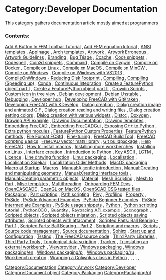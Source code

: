 # Category:Developer Documentation
This category gathers documentation article mostly aimed at programmers

### Contents:

[Add A Button In FEM Toolbar Tutorial](Add_A_Button_In_FEM_Toolbar_Tutorial.md) , [Add FEM equation tutorial](Add_FEM_equation_tutorial.md) , [ANSI templates](ANSI_templates.md) , [AppImage](AppImage.md) , [Arch templates](Arch_templates.md) , [Artwork](Artwork.md) , [Artwork Erroneous](Artwork_Erroneous.md) , [Artwork Guidelines](Artwork_Guidelines.md) , [Branding](Branding.md) , [Bug Triage](Bug_Triage.md) , [Ccache](Ccache.md) , [Code snippets](Code_snippets.md) , [Codespell](Codespell.md) , [Coin3d snippets](Coin3d_snippets.md) , [Command](Command.md) , [Compile on Cygwin](Compile_on_Cygwin.md) , [Compile on Docker](Compile_on_Docker.md) , [Compile on Linux](Compile_on_Linux.md) , [Compile on MacOS](Compile_on_MacOS.md) , [Compile on MinGW](Compile_on_MinGW.md) , [Compile on Windows](Compile_on_Windows.md) , [Compile on Windows with VS2013](Compile_on_Windows_with_VS2013.md) , [CompileOnWindows - Reducing Disk Footprint](CompileOnWindows_-_Reducing_Disk_Footprint.md) , [Compiling](Compiling.md) , [Compiling (Speeding up)](Compiling_(Speeding_up).md) , [Conda](Conda.md) , [Continuous Integration](Continuous_Integration.md) , [Create a FeaturePython object part I](Create_a_FeaturePython_object_part_I.md) , [Create a FeaturePython object part II](Create_a_FeaturePython_object_part_II.md) , [Crowdin Scripts](Crowdin_Scripts.md) , [Custom icon in tree view](Custom_icon_in_tree_view.md) , [Debian development](Debian_development.md) , [Debian Unstable](Debian_Unstable.md) , [Debugging](Debugging.md) , [Developer hub](Developer_hub.md) , [Developing FreeCAD with GitKraken](Developing_FreeCAD_with_GitKraken.md) , [Developing FreeCAD with KDevelop](Developing_FreeCAD_with_KDevelop.md) , [Dialog creation](Dialog_creation.md) , [Dialog creation image and animated GIF](Dialog_creation_image_and_animated_GIF.md) , [Dialog creation reading and writing files](Dialog_creation_reading_and_writing_files.md) , [Dialog creation setting colors](Dialog_creation_setting_colors.md) , [Dialog creation with various widgets](Dialog_creation_with_various_widgets.md) , [Distcc](Distcc.md) , [Doxygen](Doxygen.md) , [Drawing API example](Drawing_API_example.md) , [Drawing Documentation](Drawing_Documentation.md) , [Drawing templates](Drawing_templates.md) , [Embedding FreeCAD](Embedding_FreeCAD.md) , [Embedding FreeCADGui](Embedding_FreeCADGui.md) , [Exposing C++ to Python](Exposing_C++_to_Python.md) , [Extra python modules](Extra_python_modules.md) , [FeaturePython Custom Properties](FeaturePython_Custom_Properties.md) , [FeaturePython methods](FeaturePython_methods.md) , [File Format FCStd](File_Format_FCStd.md) , [Fine-tuning](Fine-tuning.md) , [FreeCAD Build Tool](FreeCAD_Build_Tool.md) , [FreeCAD Scripting Basics](FreeCAD_Scripting_Basics.md) , [FreeCAD vector math library](FreeCAD_vector_math_library.md) , [Git buildpackage](Git_buildpackage.md) , [Help FreeCAD](Help_FreeCAD.md) , [How to install macros](How_to_install_macros.md) , [Installing more workbenches](Installing_more_workbenches.md) , [Installing on Linux](Installing_on_Linux.md) , [Interface creation](Interface_creation.md) , [Introduction to Python](Introduction_to_Python.md) , [Key ASCII](Key_ASCII.md) , [LGTM](LGTM.md) , [Licence](Licence.md) , [Line drawing function](Line_drawing_function.md) , [Linux packaging](Linux_packaging.md) , [Localisation](Localisation.md) , [Localisation Sidebar](Localisation_Sidebar.md) , [Localization Older Methods](Localization_Older_Methods.md) , [MacOS packaging](MacOS_packaging.md) , [Macro at Startup](Macro_at_Startup.md) , [Macros](Macros.md) , [Manual:A gentle introduction](Manual:A_gentle_introduction.md) , [Manual:Creating and manipulating geometry](Manual:Creating_and_manipulating_geometry.md) , [Manual:Creating interface tools](Manual:Creating_interface_tools.md) , [Manual:Creating parametric objects](Manual:Creating_parametric_objects.md) , [Material](Material.md) , [Mesh Scripting](Mesh_Scripting.md) , [Mesh to Part](Mesh_to_Part.md) , [Misc templates](Misc_templates.md) , [Multithreading](Multithreading.md) , [Onboarding FEM Devs](Onboarding_FEM_Devs.md) , [OpenCASCADE](OpenCASCADE.md) , [OpenGL on MacOS](OpenGL_on_MacOS.md) , [OpenSCAD CSG tested files](OpenSCAD_CSG_tested_files.md) , [Packaging](Packaging.md) , [Part scripting](Part_scripting.md) , [Path scripting](Path_scripting.md) , [Pivy](Pivy.md) , [Profiling](Profiling.md) , [Property](Property.md) , [PySide](PySide.md) , [PySide Advanced Examples](PySide_Advanced_Examples.md) , [PySide Beginner Examples](PySide_Beginner_Examples.md) , [PySide Intermediate Examples](PySide_Intermediate_Examples.md) , [PySide usage snippets](PySide_usage_snippets.md) , [Python](Python.md) , [Python scripting tutorial](Python_scripting_tutorial.md) , [PythonOCC](PythonOCC.md) , [Quantity](Quantity.md) , [Raytracing API example](Raytracing_API_example.md) , [Scenegraph](Scenegraph.md) , [Scripted objects](Scripted_objects.md) , [Scripted objects migration](Scripted_objects_migration.md) , [Scripted objects saving attributes](Scripted_objects_saving_attributes.md) , [Scripted objects with attachment](Scripted_objects_with_attachment.md) , [Scripted Parts: Ball Bearing - Part 1](Scripted_Parts:_Ball_Bearing_-_Part_1.md) , [Scripted Parts: Ball Bearing - Part 2](Scripted_Parts:_Ball_Bearing_-_Part_2.md) , [Scripting and macros](Scripting_and_macros.md) , [Scripts](Scripts.md) , [Source code management](Source_code_management.md) , [Source documentation](Source_documentation.md) , [Sphinx](Sphinx.md) , [Start up and Configuration](Start_up_and_Configuration.md) , [Testing](Testing.md) , [The FreeCAD source code](The_FreeCAD_source_code.md) , [Third Party Libraries](Third_Party_Libraries.md) , [Third Party Tools](Third_Party_Tools.md) , [Topological data scripting](Topological_data_scripting.md) , [Tracker](Tracker.md) , [Translating an external workbench](Translating_an_external_workbench.md) , [Viewprovider](Viewprovider.md) , [Windows packaging](Windows_packaging.md) , [Windows packaging/en](Windows_packaging/en.md) , [Windows packaging/pl](Windows_packaging/pl.md) , [Windows packaging/ru](Windows_packaging/ru.md) , [Workbench creation](Workbench_creation.md) , [Wrapping a Cplusplus class in Python](Wrapping_a_Cplusplus_class_in_Python.md) , , , , ,

[Category:Documentation](Category:Documentation.md) [Category:Artwork](Category:Artwork.md) [Category:Developer](Category:Developer.md) [Category:Document object](Category:Document_object.md) [Category:Packaging](Category:Packaging.md) [Category:Packaging/pl](Category:Packaging/pl.md)
